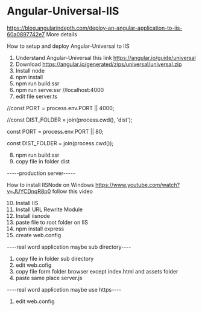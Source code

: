 # Angular-Universal-IIS
https://blog.angularindepth.com/deploy-an-angular-application-to-iis-60a0897742e7 More details 

How to setup and deploy Angular-Universal to IIS

1. Understand Angular-Universal  this link https://angular.io/guide/universal
2. Download https://angular.io/generated/zips/universal/universal.zip
3. Install node 
4. npm install
5. npm run build:ssr
6. npm run serve:ssr  //localhost:4000
7. edit file server.ts 

//const PORT = process.env.PORT || 4000;

//const DIST_FOLDER = join(process.cwd(), 'dist');

const PORT = process.env.PORT || 80;

const DIST_FOLDER = join(process.cwd());

8. npm run build:ssr
9. copy file in folder dist

-----production server-----

How to install IISNode on Windows https://www.youtube.com/watch?v=JUYCDnqR8p0 follow this video

10. Install IIS
11. Install URL Rewrite Module
12. Install iisnode
13. paste file to root folder on IIS
14. npm install express
15. create web.config

----real word applicetion maybe sub directory----

1. copy file in folder sub directory
2. edit web.cofig
3. copy file form folder browser except index.html and assets folder 
4. paste same place server.js


----real word applicetion maybe use https----
1. edit web.config


